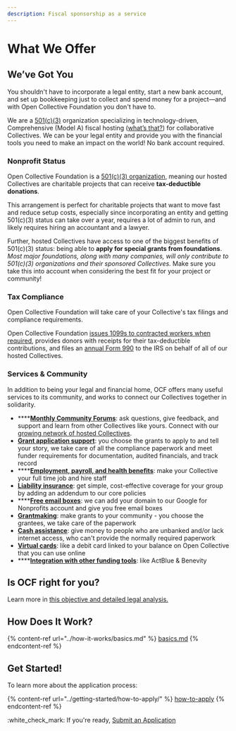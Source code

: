 ```yaml
---
description: Fiscal sponsorship as a service
---
```


# What We Offer

## We’ve Got You

You shouldn't have to incorporate a legal entity, start a new bank account, and set up bookkeeping just to collect and spend money for a project—and with Open Collective Foundation you don't have to.

We are a [501(c)(3)](fiscal-hosting.md#what-does-501-c-3-mean) organization specializing in technology-driven, Comprehensive (Model A) fiscal hosting ([what’s that?](fiscal-hosting.md)) for collaborative Collectives. We can be your legal entity and provide you with the financial tools you need to make an impact on the world! No bank account required.

### **Nonprofit Status**

Open Collective Foundation is a [501(c)(3) organization](fiscal-hosting.md#what-does-501-c-3-mean), meaning our hosted Collectives are charitable projects that can receive **tax-deductible donations**.

This arrangement is perfect for charitable projects that want to move fast and reduce setup costs, especially since incorporating an entity and getting 501(c)(3) status can take over a year, requires a lot of admin to run, and likely requires hiring an accountant and a lawyer.

Further, hosted Collectives have access to one of the biggest benefits of 501(c)(3) status: being able to **apply for special grants from foundations**. _Most major foundations, along with many companies, will only contribute to 501(c)(3) organizations and their sponsored Collectives._ Make sure you take this into account when considering the best fit for your project or community!

### **Tax Compliance**

Open Collective Foundation will take care of your Collective's tax filings and compliance requirements.

Open Collective Foundation [issues 1099s to contracted workers when required](https://docs.opencollective.com/help/expenses-and-getting-paid/tax-information#for-us-based-fiscal-hosts), provides donors with receipts for their tax-deductible contributions, and files an [annual Form 990](../about/official-information-and-documents.md#irs-form-990s) to the IRS on behalf of all of our hosted Collectives.

### Services & Community

In addition to being your legal and financial home, OCF offers many useful services to its community, and works to connect our Collectives together in solidarity.

* ****[**Monthly Community Forums**](https://opencollective.com/foundation/events): ask questions, give feedback, and support and learn from other Collectives like yours. Connect with our [growing network of hosted Collectives](https://opencollective.com/foundation#category-CONTRIBUTIONS).
* [**Grant application support**](../how-it-works/financial-contributions/grant-funding.md): you choose the grants to apply to and tell your story, we take care of all the compliance paperwork and meet funder requirements for documentation, audited financials, and track record
* ****[**Employment, payroll, and health benefits**](employment.md): make your Collective your full time job and hire staff
* [**Liability insurance**](liability-insurance.md): get simple, cost-effective coverage for your group by adding an addendum to our core policies
* ****[**Free email boxes**](emails.md): we can add your domain to our Google for Nonprofits account and give you free email boxes
* [**Grantmaking**](about-grantmaking.md): make grants to your community - you choose the grantees, we take care of the paperwork
* [**Cash assistance**](../how-it-works/policies/cash-assistance-policy.md): give money to people who are unbanked and/or lack internet access, who can't provide the normally required paperwork
* [**Virtual cards**](virtual-cards-policy.md): like a debit card linked to your balance on Open Collective that you can use online
* ****[**Integration with other funding tools**](../how-it-works/financial-contributions/third-party-fundraising-tools-and-benefits/): like ActBlue & Benevity

## Is OCF right for you?

Learn more in [this objective and detailed legal analysis.](https://docs.opencollective.foundation/faq/is-ocf-right-for-you)

## How Does It Work?

{% content-ref url="../how-it-works/basics.md" %}
[basics.md](../how-it-works/basics.md)
{% endcontent-ref %}

## Get Started!

To learn more about the application process:

{% content-ref url="../getting-started/how-to-apply/" %}
[how-to-apply](../getting-started/how-to-apply/)
{% endcontent-ref %}

:white\_check\_mark: If you're ready, [Submit an Application](https://www.opencollective.com/foundation/apply)
